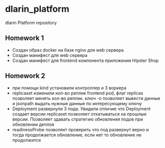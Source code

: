# dlarin_platform
dlarin Platform repository

## Homework 1
- Создан образ docker на базе nginx для web сервера
- Создан манифест для web сервера
- Создан манифест для frontend компонента приложения Hipster Shop

## Homework 2
- при помощи kind установили контроллер и 3 воркера
- replicaset изменили кол-во реплик frontend pod, флаг replicas позволяет менять кол-во реплик. ключ -o позволяет вывести данные и jsonpath выдать нужные данные по интересующему ключу
- Deployment развернули 3 пода. Увидили отличие что Deployment создает версии replicaset позволяет откатываться на прошлые версии. Позволяет здавать стратегию обновления подов при обновлении деплоя
- readinessProbe позволяет проверить что под развернут верно и тогда продолжается обновление, если нет то обновление не продолжится